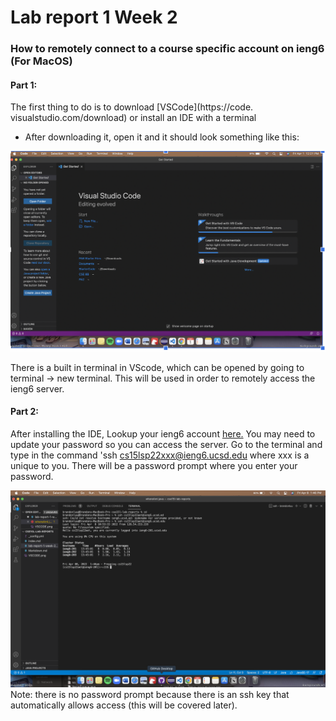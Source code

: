 # Lab report 1 Week 2 

### How to remotely connect to a course specific account on ieng6 (For MacOS)


#### **Part 1**: 
The first thing to do is to download [VSCode](https://code. visualstudio.com/download) or install an IDE with a terminal

* After downloading it, open it and it should look something like this:

![VScode image](VSCODE.png)

There is a built in terminal in VScode, which can be opened by going to terminal -> new terminal. This will be used in order to remotely access the ieng6 server. 

#### **Part 2**: 
After installing the IDE, Lookup your ieng6 account [here.](https://sdacs.ucsd.edu/~icc/index.php) You may need to update your password so you can access the server. Go to the terminal and type in the command 'ssh cs15lsp22xxx@ieng6.ucsd.edu where xxx is a unique to you. There will be a password prompt where you enter your password. 

![RemoteAccess](Remoteaccess.png)
Note: there is no password prompt because there is an ssh key that automatically allows access (this will be covered later). 








